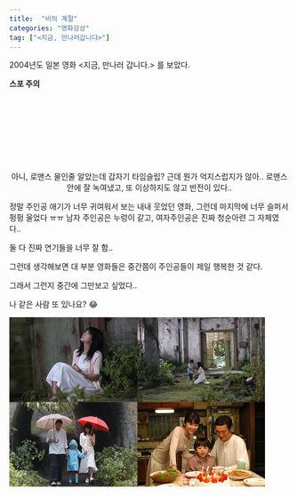 ```yaml
---
title:  "비의 계절"
categories: "영화감상"
tag: ["<지금, 만나러갑니다>"]
---
```

<p align="center">

2004년도 일본 영화 <지금, 만나러 갑니다.> 를 보았다.

**스포 주의**
</p>

<br>
<br>
<br>
<br>
<br>
<br>
<br>



<p align="center">
아니, 로맨스 물인줄 알았는데 갑자기 타임슬립? 근데 뭔가 억지스럽지가 않아.. 로맨스 안에 잘 녹여냈고, 또 이상하지도 않고 반전이 있다..


정말 주인공 애기가 너무 귀여워서 보는 내내 웃었던 영화, 그런데 마지막에 너무 슬퍼서 펑펑 울었다 ㅠㅠ 남자 주인공은 누렁이 같고, 여자주인공은 진짜 청순아련 그 자체였다..

둘 다 진짜 연기들을 너무 잘 함..



그런데 생각해보면 대 부분 영화들은 중간쯤이 주인공들이 제일 행복한 것 같다.

그래서 그런지 중간에 그만보고 싶었다..

나 같은 사람 또 있나요? 😂


<img src="/images/지금만나러갑니다.jpg" />

</p>
 